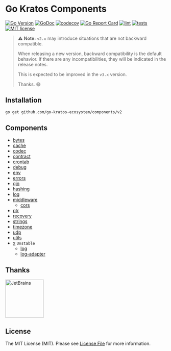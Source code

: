 # Go Kratos Components

[![Go Version](https://badgen.net/github/release/go-kratos-ecosystem/components/stable)](https://github.com/go-kratos-ecosystem/components/releases)
[![GoDoc](https://pkg.go.dev/badge/github.com/go-kratos-ecosystem/v2)](https://pkg.go.dev/github.com/go-kratos-ecosystem/components/v2)
[![codecov](https://codecov.io/gh/go-kratos-ecosystem/components/graph/badge.svg?token=QPTHZ5L9GT)](https://codecov.io/gh/go-kratos-ecosystem/components)
[![Go Report Card](https://goreportcard.com/badge/github.com/go-kratos-ecosystem/components)](https://goreportcard.com/report/github.com/go-kratos-ecosystem/components)
[![lint](https://github.com/go-kratos-ecosystem/components/actions/workflows/lint.yml/badge.svg)](https://github.com/go-kratos-ecosystem/components/actions/workflows/lint.yml)
[![tests](https://github.com/go-kratos-ecosystem/components/actions/workflows/test.yml/badge.svg)](https://github.com/go-kratos-ecosystem/components/actions/workflows/test.yml)
[![MIT license](https://img.shields.io/badge/license-MIT-brightgreen.svg)](https://opensource.org/licenses/MIT)

> ⚠️ **Note:** `v2.x` may introduce situations that are not backward compatible.
> 
> When releasing a new version, backward compatibility is the default behavior. If there are any incompatibilities, they will be indicated in the release notes.
> 
> This is expected to be improved in the `v3.x` version.
> 
> Thanks. 😄

## Installation

```bash
go get github.com/go-kratos-ecosystem/components/v2
```

## Components

- [bytes](bytes)
- [cache](cache)
- [codec](codec)
- [contract](contract)
- [crontab](crontab)
- [debug](debug)
- [env](env)
- [errors](errors)
- [gin](gin)
- [hashing](hashing)
- [log](log)
- [middleware](middleware)
  - [cors](middleware/cors)
- [ptr](ptr)
- [recovery](recovery)
- [strings](strings)
- [timezone](timezone)
- [udp](udp)
- [utils](utils)
- [x](x) `Unstable`
  - [log](x/log)
  - [log-adapter](x/log-adapter)

## Thanks

<a href="https://jb.gg/OpenSourceSupport" target="_blank"><img src="https://resources.jetbrains.com/storage/products/company/brand/logos/jb_beam.png" alt="JetBrains" width="120"></a>


## License

The MIT License (MIT). Please see [License File](LICENSE) for more information.
